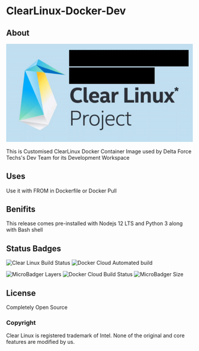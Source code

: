 # ClearLinux-Docker-Dev

## About 

![ClearLinux](https://raw.githubusercontent.com/DFCommunity/img-stack/master/ezgif.com-gif-maker%20(2).gif)

This is Customised ClearLinux Docker Container Image used by Delta Force Techs's Dev Team for its Development Workspace

## Uses

Use it with FROM in Dockerfile or Docker Pull

## Benifits

This release comes pre-installed with Nodejs 12 LTS and Python 3 along with Bash shell

## Status Badges

![Clear Linux Build Status](https://github.com/DFTECHSDEVCENTER/ClearLinux-Docker-Dev/workflows/Clear%20Linux%20Build%20Status/badge.svg)
![Docker Cloud Automated build](https://img.shields.io/docker/cloud/automated/dftechs/clearlinux-dev?logo=docker&style=for-the-badge)

![MicroBadger Layers](https://img.shields.io/microbadger/layers/dftechs/clearlinux-dev?logo=docker&style=for-the-badge)
![Docker Cloud Build Status](https://img.shields.io/docker/cloud/build/dftechs/clearlinux-dev?logo=docker&style=for-the-badge)
![MicroBadger Size](https://img.shields.io/microbadger/image-size/dftechs/clearlinux-dev?logo=docker&style=for-the-badge)

## License

Completely Open Source

### Copyright

Clear Linux is registered trademark of Intel. None of the original and core features are modified by us.
